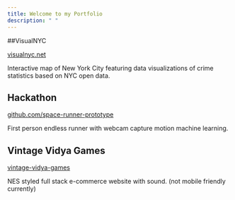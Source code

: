```yaml
---
title: Welcome to my Portfolio
description: " "
---
```


##VisualNYC

[visualnyc.net](http://www.visualnyc.net/)

Interactive map of New York City featuring data visualizations of crime statistics based on NYC open data.

## Hackathon

[github.com/space-runner-prototype](https://github.com/space-runner-prototype/space-runner)

First person endless runner with webcam capture motion machine learning.

## Vintage Vidya Games

[vintage-vidya-games](https://vintage-vidya-games.herokuapp.com/)

NES styled full stack e-commerce website with sound. (not mobile friendly currently)
